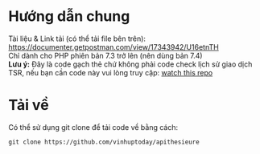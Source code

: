 # Hướng dẫn chung
Tài liệu & Link tải (có thể tải file bên trên): https://documenter.getpostman.com/view/17343942/U16etnTH<br>
Chỉ dành cho PHP phiên bản 7.3 trở lên (nên dùng bản 7.4)<br>
**Lưu ý:** Đây là code gạch thẻ chứ không phải code check lịch sử giao dịch TSR, nếu bạn cần code này vui lòng truy cập: [watch this repo](https://github.com/vinhuptoday/tsrcheckwallets)
# Tải về
Có thể sử dụng git clone để tải code về bằng cách:<br>
```
git clone https://github.com/vinhuptoday/apithesieure
```
